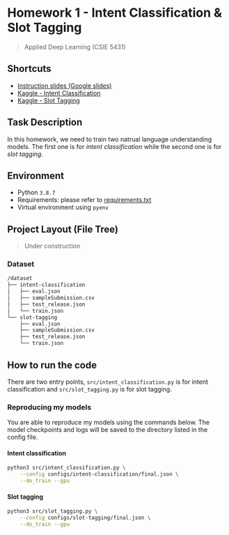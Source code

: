 # Homework 1 - Intent Classification & Slot Tagging
> Applied Deep Learning (CSIE 5431)

## Shortcuts
- [Instruction slides (Google slides)](https://docs.google.com/presentation/d/1HOH3TD7gdfwKh1JnJRG3QHb2yg86_fvRFrHjpieGYCE/edit)
- [Kaggle - Intent Classification](https://www.kaggle.com/c/ntu-adl-hw1-intent-cls-spring-2021)
- [Kaggle - Slot Tagging](https://www.kaggle.com/c/ntu-adl-hw1-slot-tag-spring-2021)

## Task Description
In this homework, we need to train two natrual language understanding models. The first one is for *intent classification* while the second one is for *slot tagging*.

## Environment
- Python `3.8.7`
- Requirements: please refer to [requirements.txt](requirements.txt)
- Virtual environment using `pyenv`
## Project Layout (File Tree)
> Under construction
### Dataset
```sh
/dataset
├── intent-classification
│   ├── eval.json
│   ├── sampleSubmission.csv
│   ├── test_release.json
│   └── train.json
└── slot-tagging
    ├── eval.json
    ├── sampleSubmission.csv
    ├── test_release.json
    └── train.json
```

## How to run the code
There are two entry points, `src/intent_classification.py` is for intent classification and `src/slot_tagging.py` is for slot tagging.

### Reproducing my models

You are able to reproduce my models using the commands below. The model checkpoints and logs will be saved to the directory listed in the config file.

#### Intent classification
```sh
python3 src/intent_classification.py \
    --config configs/intent-classification/final.json \
    --do_train --gpu
```

#### Slot tagging
```sh
python3 src/slot_tagging.py \
    --config configs/slot-tagging/final.json \
    --do_train --gpu
```
